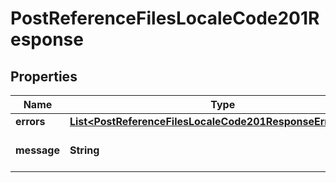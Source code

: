 

# PostReferenceFilesLocaleCode201Response


## Properties

| Name | Type | Description | Notes |
|------------ | ------------- | ------------- | -------------|
|**errors** | [**List&lt;PostReferenceFilesLocaleCode201ResponseErrorsInner&gt;**](PostReferenceFilesLocaleCode201ResponseErrorsInner.md) |  |  [optional] |
|**message** | **String** | Message explaining the warning |  [optional] |



